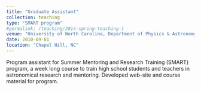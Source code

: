 ```yaml
---
title: "Graduate Assistant"
collection: teaching
type: "SMART program"
#permalink: /teaching/2014-spring-teaching-1
venue: "University of North Carolina, Department of Physics & Astronomy"
date: 2010-09-01
location: "Chapel Hill, NC"
---
```


Program assistant for Summer Mentoring and Research Training (SMART) program, a week long course to train high school students and teachers in astronomical research and mentoring.  Developed web-site and course material for program.

